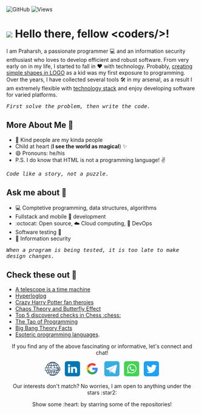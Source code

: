 ![GitHub](https://img.shields.io/github/license/Thomas-George-T/Thomas-George-T?style=flat)
![Views](https://views.whatilearened.today/views/github/praharshjain/praharshjain.svg?cache=remove)

<h1><img src="https://emojis.slackmojis.com/emojis/images/1531849430/4246/blob-sunglasses.gif?1531849430" width="30"/> Hello there, fellow &lt;coders/&gt;!</h1>

I am Praharsh, a passionate programmer :computer: and an information security enthusiast who loves to develop efficient and robust software. From very early on in my life, I started to fall in :heart: with technology. Probably, [creating simple shapes in LOGO](http://www.nongnu.org/lafontaine/en/xampels.html) as a kid was my first exposure to programming.  
Over the years, I have collected several tools 🛠 in my arsenal, as a result I am extremely flexible with [technology stack](https://praharsh.xyz/#resume) and enjoy developing software for varied platforms.

_<pre>First solve the problem, then write the code.</pre>_

## More About Me :information_desk_person:

- :purple_heart: Kind people are my kinda people
- Child at heart (**I see the world as magical**) :sparkles:
- 😄 Pronouns: he/his
- P.S. I do know that HTML is not a programming language! :v:

_<pre>Code like a story, not a puzzle.</pre>_

## Ask me about :speech_balloon:

- :computer: Comptetive programming, data structures, algorithms
- Fullstack and mobile :iphone: development
- :octocat: Open source, :cloud: Cloud computing, :rocket: DevOps
- Software testing :hammer:
- :closed_lock_with_key: Information security

_<pre>When a program is being tested, it is too late to make design changes.</pre>_

## Check these out :eyes:

- [A telescope is a time machine](https://www.examiner.com.au/story/4228844/a-telescope-is-really-a-time-machine/)
- [Hyperloglog](https://odino.org/my-favorite-data-structure-hyperloglog/)
- [Crazy Harry Potter fan theroies](https://screenrant.com/harry-potter-fan-theories-possibly-true/)
- [Chaos Theory and Butterfly Effect](https://theconversation.com/explainer-what-is-chaos-theory-10620)
- [Top 5 discovered checks in Chess :chess:](https://www.youtube.com/watch?v=fxHZl3SSEB4)
- [The Tao of Programming](https://www.mit.edu/~xela/tao.html)
- [Big Bang Theory Facts](https://www.digitalspy.com/tv/ustv/a649499/bazinga-21-awesome-facts-you-might-not-know-about-the-big-bang-theory/)
- [Esoteric programming languages](https://esolangs.org/wiki/Esoteric_programming_language). 
 
 
<p align="center">If you find any of the above fascinating or informative, let's connect and chat!</p>
<p align="center">
    <a href="https://praharsh.xyz"><img alt="Website" src="https://github.com/praharshjain/praharshjain/blob/master/images/website.svg" width="40px"></a> &nbsp; 
  <a href="https://www.linkedin.com/in/praharshjain/"><img alt="LinkedIn" src="https://github.com/praharshjain/praharshjain/blob/master/images/linkedin.svg" width="40px"></a> &nbsp; 
  <a href="mailto:praharshsamria@gmail.com"><img alt="Gmail" src="https://github.com/praharshjain/praharshjain/blob/master/images/google.svg" width="40px"></a> &nbsp;  
  <a href="https://t.me/praharshjain"><img alt="Telegram" src="https://github.com/praharshjain/praharshjain/blob/master/images/telegram.svg" width="40px"></a> &nbsp; 
  <a href="https://api.whatsapp.com/send?phone=+919993696703"><img alt="Whatsapp" src="https://github.com/praharshjain/praharshjain/blob/master/images/whatsapp.svg" width="40px"></a> &nbsp; 
  <a href="https://twitter.com/praharshjain"><img alt="Twitter" src="https://github.com/praharshjain/praharshjain/blob/master/images/twitter.svg" width="40px"></a>
</p>
<p align="center">Our interests don't match? No worries, I am open to anything under the stars :star2:</p>
<p align="center">Show some :heart: by starring some of the repositories!</p>

<!--
## Time for some stats :bar_chart:

[![Github stats](https://github-readme-stats.vercel.app/api?username=praharshjain&hide=contribs&show_icons=true)](https://github.com/praharshjain)

[![Top Langs](https://github-readme-stats.vercel.app/api/top-langs/?username=praharshjain&hide=html)](https://github.com/praharshjain)

[![ReadMe Card](https://github-readme-stats.vercel.app/api/pin/?username=praharshjain&repo=chucknorris-chrome-extension)](https://github.com/praharshjain/chucknorris-chrome-extension)
[![ReadMe Card](https://github-readme-stats.vercel.app/api/pin/?username=praharshjain&repo=shrinkr)](https://github.com/praharshjain/shrinkr)
_<pre>Though a program be but three lines long, someday it will have to be maintained.</pre>_
-->
